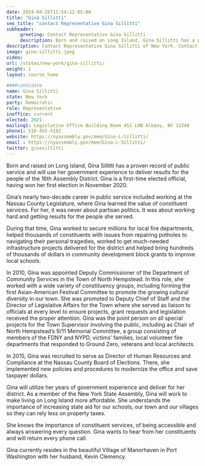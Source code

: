 ```yaml
---
date: 2024-04-26T11:54:12-05:00
title: "Gina Sillitti"
seo_title: "contact Representative Gina Sillitti"
subheader:
     greeting: Contact Representative Gina Sillitti
     description: Born and raised on Long Island, Gina Sillitti has a proven record of public service and will use her government experience to deliver results for the people of the 16th Assembly District. Gina is a first-time elected official, having won her first election in November 2020.
description: Contact Representative Gina Sillitti of New York. Contact information for Gina Sillitti includes email address, phone number, and mailing address.
image: gina-sillitti.jpeg
video:
url: /states/new-york/gina-sillitti/
weight: 1
layout: course_home

####candidate
name: Gina Sillitti
state: New York
party: Democratic
role: Representative
inoffice: current
elected: 2021
mailing1: Legislative Office Building Room 452 LOB Albany, NY 12248
phone1: 518-455-5192
website: https://nyassembly.gov/mem/Gina-L-Sillitti/
email : https://nyassembly.gov/mem/Gina-L-Sillitti/
twitter: ginasillitti
---
```


Born and raised on Long Island, Gina Sillitti has a proven record of public service and will use her government experience to deliver results for the people of the 16th Assembly District. Gina is a first-time elected official, having won her first election in November 2020.

Gina’s nearly two-decade career in public service included working at the Nassau County Legislature, where Gina learned the value of constituent services. For her, it was never about partisan politics. It was about working hard and getting results for the people she served.

During that time, Gina worked to secure millions for local fire departments, helped thousands of constituents with issues from repairing potholes to navigating their personal tragedies, worked to get much-needed infrastructure projects delivered for the district and helped bring hundreds of thousands of dollars in community development block grants to improve local schools.

In 2010, Gina was appointed Deputy Commissioner of the Department of Community Services in the Town of North Hempstead. In this role, she worked with a wide variety of constituency groups, including forming the first Asian-American Festival Committee to promote the growing cultural diversity in our town. She was promoted to Deputy Chief of Staff and the Director of Legislative Affairs for the Town where she served as liaison to officials at every level to ensure projects, grant requests and legislation received the proper attention. Gina was the point person on all special projects for the Town Supervisor involving the public, including as Chair of North Hempstead’s 9/11 Memorial Committee, a group consisting of members of the FDNY and NYPD, victims’ families, local volunteer fire departments that responded to Ground Zero, veterans and local architects.

In 2015, Gina was recruited to serve as Director of Human Resources and Compliance at the Nassau County Board of Elections. There, she implemented new policies and procedures to modernize the office and save taxpayer dollars.

Gina will utilize her years of government experience and deliver for her district. As a member of the New York State Assembly, Gina will work to make living on Long Island more affordable. She understands the importance of increasing state aid for our schools, our town and our villages so they can rely less on property taxes.

She knows the importance of constituent services, of being accessible and always answering every question. Gina wants to hear from her constituents and will return every phone call.

Gina currently resides in the beautiful Village of Manorhaven in Port Washington with her husband, Kevin Clemency.
